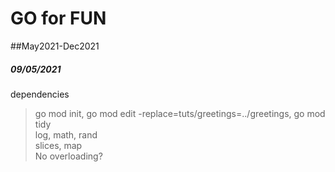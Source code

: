 # GO for FUN
##May2021-Dec2021

##### 09/05/2021
dependencies
> go mod init, go mod edit -replace=tuts/greetings=../greetings, go mod tidy  
> log, math, rand  
> slices, map  
No overloading?
